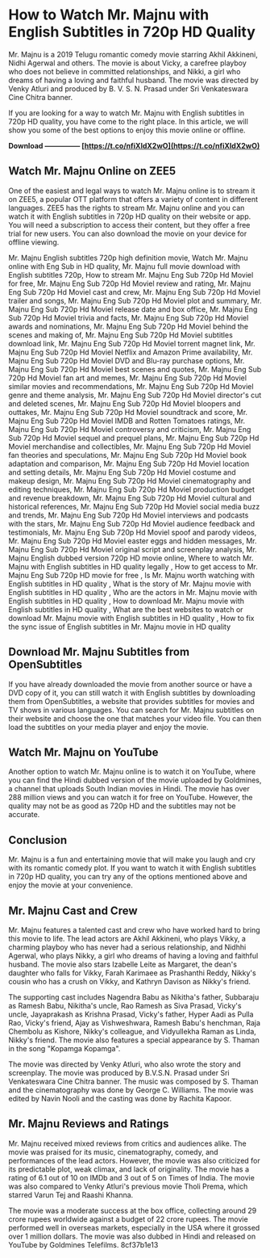 
 
# How to Watch Mr. Majnu with English Subtitles in 720p HD Quality
 
Mr. Majnu is a 2019 Telugu romantic comedy movie starring Akhil Akkineni, Nidhi Agerwal and others. The movie is about Vicky, a carefree playboy who does not believe in committed relationships, and Nikki, a girl who dreams of having a loving and faithful husband. The movie was directed by Venky Atluri and produced by B. V. S. N. Prasad under Sri Venkateswara Cine Chitra banner.
 
If you are looking for a way to watch Mr. Majnu with English subtitles in 720p HD quality, you have come to the right place. In this article, we will show you some of the best options to enjoy this movie online or offline.
 
**Download ————— [https://t.co/nfiXldX2wO](https://t.co/nfiXldX2wO)**


 
## Watch Mr. Majnu Online on ZEE5
 
One of the easiest and legal ways to watch Mr. Majnu online is to stream it on ZEE5, a popular OTT platform that offers a variety of content in different languages. ZEE5 has the rights to stream Mr. Majnu online and you can watch it with English subtitles in 720p HD quality on their website or app. You will need a subscription to access their content, but they offer a free trial for new users. You can also download the movie on your device for offline viewing.
 
Mr. Majnu English subtitles 720p high definition movie,  Watch Mr. Majnu online with Eng Sub in HD quality,  Mr. Majnu full movie download with English subtitles 720p,  How to stream Mr. Majnu Eng Sub 720p Hd Moviel for free,  Mr. Majnu Eng Sub 720p Hd Moviel review and rating,  Mr. Majnu Eng Sub 720p Hd Moviel cast and crew,  Mr. Majnu Eng Sub 720p Hd Moviel trailer and songs,  Mr. Majnu Eng Sub 720p Hd Moviel plot and summary,  Mr. Majnu Eng Sub 720p Hd Moviel release date and box office,  Mr. Majnu Eng Sub 720p Hd Moviel trivia and facts,  Mr. Majnu Eng Sub 720p Hd Moviel awards and nominations,  Mr. Majnu Eng Sub 720p Hd Moviel behind the scenes and making of,  Mr. Majnu Eng Sub 720p Hd Moviel subtitles download link,  Mr. Majnu Eng Sub 720p Hd Moviel torrent magnet link,  Mr. Majnu Eng Sub 720p Hd Moviel Netflix and Amazon Prime availability,  Mr. Majnu Eng Sub 720p Hd Moviel DVD and Blu-ray purchase options,  Mr. Majnu Eng Sub 720p Hd Moviel best scenes and quotes,  Mr. Majnu Eng Sub 720p Hd Moviel fan art and memes,  Mr. Majnu Eng Sub 720p Hd Moviel similar movies and recommendations,  Mr. Majnu Eng Sub 720p Hd Moviel genre and theme analysis,  Mr. Majnu Eng Sub 720p Hd Moviel director's cut and deleted scenes,  Mr. Majnu Eng Sub 720p Hd Moviel bloopers and outtakes,  Mr. Majnu Eng Sub 720p Hd Moviel soundtrack and score,  Mr. Majnu Eng Sub 720p Hd Moviel IMDB and Rotten Tomatoes ratings,  Mr. Majnu Eng Sub 720p Hd Moviel controversy and criticism,  Mr. Majnu Eng Sub 720p Hd Moviel sequel and prequel plans,  Mr. Majnu Eng Sub 720p Hd Moviel merchandise and collectibles,  Mr. Majnu Eng Sub 720p Hd Moviel fan theories and speculations,  Mr. Majnu Eng Sub 720p Hd Moviel book adaptation and comparison,  Mr. Majnu Eng Sub 720p Hd Moviel location and setting details,  Mr. Majnu Eng Sub 720p Hd Moviel costume and makeup design,  Mr. Majnu Eng Sub 720p Hd Moviel cinematography and editing techniques,  Mr. Majnu Eng Sub 720p Hd Moviel production budget and revenue breakdown,  Mr. Majnu Eng Sub 720p Hd Moviel cultural and historical references,  Mr. Majnu Eng Sub 720p Hd Moviel social media buzz and trends,  Mr. Majnu Eng Sub 720p Hd Moviel interviews and podcasts with the stars,  Mr. Majnu Eng Sub 720p Hd Moviel audience feedback and testimonials,  Mr. Majnu Eng Sub 720p Hd Moviel spoof and parody videos,  Mr. Majnu Eng Sub 720p Hd Moviel easter eggs and hidden messages,  Mr. Majnu Eng Sub 720p Hd Moviel original script and screenplay analysis,  Mr. Majnu English dubbed version 720p HD movie online,  Where to watch Mr. Majnu with English subtitles in HD quality legally ,  How to get access to Mr. Majnu Eng Sub 720p HD movie for free ,  Is Mr. Majnu worth watching with English subtitles in HD quality ,  What is the story of Mr. Majnu movie with English subtitles in HD quality ,  Who are the actors in Mr. Majnu movie with English subtitles in HD quality ,  How to download Mr. Majnu movie with English subtitles in HD quality ,  What are the best websites to watch or download Mr. Majnu movie with English subtitles in HD quality ,  How to fix the sync issue of English subtitles in Mr. Majnu movie in HD quality
 
## Download Mr. Majnu Subtitles from OpenSubtitles
 
If you have already downloaded the movie from another source or have a DVD copy of it, you can still watch it with English subtitles by downloading them from OpenSubtitles, a website that provides subtitles for movies and TV shows in various languages. You can search for Mr. Majnu subtitles on their website and choose the one that matches your video file. You can then load the subtitles on your media player and enjoy the movie.
 
## Watch Mr. Majnu on YouTube
 
Another option to watch Mr. Majnu online is to watch it on YouTube, where you can find the Hindi dubbed version of the movie uploaded by Goldmines, a channel that uploads South Indian movies in Hindi. The movie has over 288 million views and you can watch it for free on YouTube. However, the quality may not be as good as 720p HD and the subtitles may not be accurate.
 
## Conclusion
 
Mr. Majnu is a fun and entertaining movie that will make you laugh and cry with its romantic comedy plot. If you want to watch it with English subtitles in 720p HD quality, you can try any of the options mentioned above and enjoy the movie at your convenience.
  
## Mr. Majnu Cast and Crew
 
Mr. Majnu features a talented cast and crew who have worked hard to bring this movie to life. The lead actors are Akhil Akkineni, who plays Vikky, a charming playboy who has never had a serious relationship, and Nidhhi Agerwal, who plays Nikky, a girl who dreams of having a loving and faithful husband. The movie also stars Izabelle Leite as Margaret, the dean's daughter who falls for Vikky, Farah Karimaee as Prashanthi Reddy, Nikky's cousin who has a crush on Vikky, and Kathryn Davison as Nikky's friend.
 
The supporting cast includes Nagendra Babu as Nikitha's father, Subbaraju as Ramesh Babu, Nikitha's uncle, Rao Ramesh as Siva Prasad, Vicky's uncle, Jayaprakash as Krishna Prasad, Vicky's father, Hyper Aadi as Pulla Rao, Vicky's friend, Ajay as Vishweshwara, Ramesh Babu's henchman, Raja Chembolu as Kishore, Nikky's colleague, and Vidyullekha Raman as Linda, Nikky's friend. The movie also features a special appearance by S. Thaman in the song "Kopamga Kopamga".
 
The movie was directed by Venky Atluri, who also wrote the story and screenplay. The movie was produced by B.V.S.N. Prasad under Sri Venkateswara Cine Chitra banner. The music was composed by S. Thaman and the cinematography was done by George C. Williams. The movie was edited by Navin Nooli and the casting was done by Rachita Kapoor.
 
## Mr. Majnu Reviews and Ratings
 
Mr. Majnu received mixed reviews from critics and audiences alike. The movie was praised for its music, cinematography, comedy, and performances of the lead actors. However, the movie was also criticized for its predictable plot, weak climax, and lack of originality. The movie has a rating of 6.1 out of 10 on IMDb and 3 out of 5 on Times of India. The movie was also compared to Venky Atluri's previous movie Tholi Prema, which starred Varun Tej and Raashi Khanna.
 
The movie was a moderate success at the box office, collecting around 29 crore rupees worldwide against a budget of 22 crore rupees. The movie performed well in overseas markets, especially in the USA where it grossed over 1 million dollars. The movie was also dubbed in Hindi and released on YouTube by Goldmines Telefilms.
 8cf37b1e13
 
